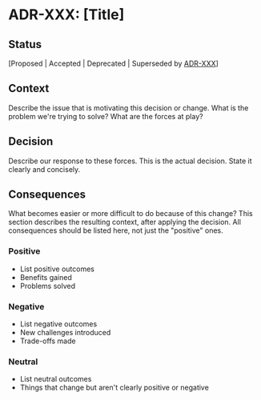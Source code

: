 # ADR-XXX: [Title]

## Status

[Proposed | Accepted | Deprecated | Superseded by [ADR-XXX](XXX-superseding-decision.md)]

## Context

Describe the issue that is motivating this decision or change. What is the problem we're trying to solve? What are the forces at play?

## Decision

Describe our response to these forces. This is the actual decision. State it clearly and concisely.

## Consequences

What becomes easier or more difficult to do because of this change? This section describes the resulting context, after applying the decision. All consequences should be listed here, not just the "positive" ones.

### Positive
- List positive outcomes
- Benefits gained
- Problems solved

### Negative
- List negative outcomes
- New challenges introduced
- Trade-offs made

### Neutral
- List neutral outcomes
- Things that change but aren't clearly positive or negative